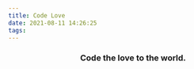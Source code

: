 ```yaml
---
title: Code Love
date: 2021-08-11 14:26:25
tags:
---
```


<center> <h3>Code the love to the world. </h3> </center>

